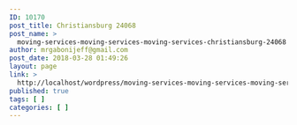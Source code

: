 ```yaml
---
ID: 10170
post_title: Christiansburg 24068
post_name: >
  moving-services-moving-services-moving-services-christiansburg-24068
author: mrgabonijeff@gmail.com
post_date: 2018-03-28 01:49:26
layout: page
link: >
  http://localhost/wordpress/moving-services-moving-services-moving-services-christiansburg-24068/
published: true
tags: [ ]
categories: [ ]
---
```

